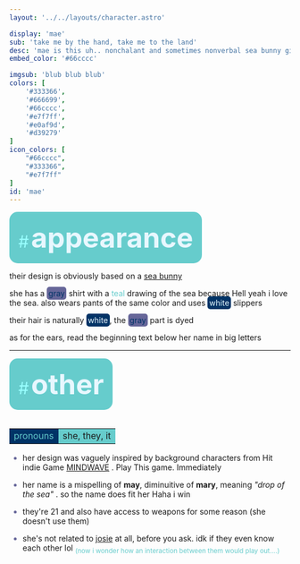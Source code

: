 ```yaml
---
layout: '../../layouts/character.astro'

display: 'mae'
sub: 'take me by the hand, take me to the land'
desc: 'mae is this uh.. nonchalant and sometimes nonverbal sea bunny girl that idk why they even exists in the first place. its "ears" are actually held by a transparent headband trust me'
embed_color: '#66cccc'

imgsub: 'blub blub blub'
colors: [
    '#333366',
    '#666699',
    '#66cccc',
    '#e7f7ff',
    '#e0af9d',
    '#d39279'
]
icon_colors: [
    "#66cccc",
    "#333366",
    "#e7f7ff"
]
id: 'mae'
---
```

<style>
    :root {
        --header-color: #003;
        --header-logo-color-1: #e7f7ff;
        --header-logo-color-2: #6cc;

        --col-bright: #e7f7ff;
        --col-light: #9ff;
        --col-main: #6cc;
        --col-dim: #669;
        --col-dark: #036;

        --col-bg: #036;
        --col-char-bg: #6cc;

        --col-link: #6cc;
        --col-link-hover: #9ff
    }

    td {
        background-color: var(--col-main);
    }

    li::marker {
        color: var(--col-dim);  
    }

    td.name {
        background-color: var(--col-dark);
        color: var(--col-main);
        box-shadow: unset;
        align-content: start;
    }

    .white {
        color: var(--col-bright);
        background-color: var(--col-dark);
        padding: 3px;
        border-radius: 5px;
    }

    .black {
        color: var(--col-dark);
        background-color: var(--col-bright);
        padding: 3px;
        border-radius: 5px;
    }
</style>

<section id="appearance" style="text-align: left">

<div style="background-color: var(--col-main); padding: 16px; border-radius: 15px; width: fit-content;">
<a style="text-decoration: none;" href="#appearance">
<span style="font-size: 30px; color: var(--col-light)">#</span>
<span style="font-weight: bolder; font-size: 50px; margin: 0; margin-top: 30px; color: var(--col-bright)">
appearance
</span>
</a>
</div>

their design is obviously based on a <a href="https://en.wikipedia.org/wiki/Jorunna_parva" target="_blank">sea bunny</a>

she has a <span class="black" style="background-color: #669">gray</span> shirt with a <span style="color: #6cc">teal</span> drawing of the sea because Hell yeah i love the sea.
also wears pants of the same color and uses <span class="white">white</span> slippers

their hair is naturally <span class="white">white</span>, the <span class="black" style="background-color: #669">gray</span> part is dyed

as for the ears, read the beginning text below her name in big letters

<hr/>
<section id="other" style="text-align: left">

<div style="background-color: var(--col-main); padding: 16px; border-radius: 15px; width: fit-content;">
<a style="text-decoration: none;" href="#other">
<span style="font-size: 30px; color: var(--col-light)">#</span>
<span style="font-weight: bolder; font-size: 50px; margin: 0; margin-top: 30px; color: var(--col-bright)">
other
</span>
</a>
</div>

<br/>
<table>

<tr>
    <td class="name">pronouns</td>
    <td>she, they, it</td>
</tr>

</table>

- her design was vaguely inspired by background characters from Hit indie Game <a href="https://holohammer.com/mindwave" target="_blank">MINDWAVE</a>  .    Play This game. Immediately

- her name is a mispelling of **may**, diminuitive of **mary**, meaning *"drop of the sea"* . so the name does fit her Haha i win

- they're 21 and also have access to weapons for some reason (she doesn't use them)

- she's not related to [josie](/characters/josephine) at all, before you ask. idk if they even know each other lol <sub style="color: var(--col-main);">(now i wonder how an interaction between them would play out....)</sub>

</section>